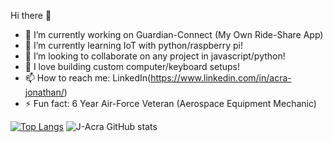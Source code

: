    Hi there 👋

- 🔭 I’m currently working on Guardian-Connect (My Own Ride-Share App)
- 🌱 I’m currently learning IoT with python/raspberry pi!
- 👯 I’m looking to collaborate on any project in javascript/python!
- 💬 I love building custom computer/keyboard setups!
- 📫 How to reach me: LinkedIn(https://www.linkedin.com/in/acra-jonathan/)
- ⚡ Fun fact: 6 Year Air-Force Veteran (Aerospace Equipment Mechanic)

[![Top Langs](https://github-readme-stats.vercel.app/api/top-langs/?username=J-Acra)](https://github.com/J-Acra/github-readme-stats)
![J-Acra GitHub stats](https://github-readme-stats.vercel.app/api?username=J-Acra&show_icons=true&theme=react)

